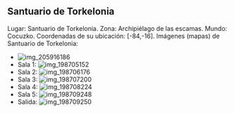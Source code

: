 ## Santuario de Torkelonia
Lugar: Santuario de Torkelonia.
Zona: Archipiélago de las escamas.
Mundo: Cocuzko.
Coordenadas de su ubicación: [-84,-16].
Imágenes (mapas) de Santuario de Torkelonia:
- ![img_205916186](https://media.discordapp.net/attachments/1115311447145193482/1115348268285694075/205916186.jpg)
- Sala 1: ![img_198705152](https://media.discordapp.net/attachments/1115311447145193482/1115346076455686235/198705152.jpg)
- Sala 2: ![img_198706176](https://media.discordapp.net/attachments/1115311447145193482/1115346079010017310/198706176.jpg)
- Sala 3: ![img_198707200](https://media.discordapp.net/attachments/1115311447145193482/1115346080796774501/198707200.jpg)
- Sala 4: ![img_198708224](https://media.discordapp.net/attachments/1115311447145193482/1115346082197667880/198708224.jpg)
- Sala 5: ![img_198709248](https://media.discordapp.net/attachments/1115311447145193482/1115346083992830073/198709248.jpg)
- Salida: ![img_198709250](https://media.discordapp.net/attachments/1115311447145193482/1115346085943185519/198709250.jpg)